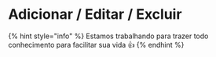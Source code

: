 # Adicionar / Editar / Excluir

{% hint style="info" %}
Estamos trabalhando para trazer todo conhecimento para facilitar sua vida 👍
{% endhint %}
